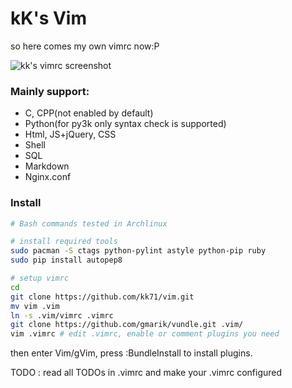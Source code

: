 kK's Vim
========

so here comes my own vimrc now:P

![kk's vimrc screenshot](https://raw.github.com/kk71/vim/master/screenshot.jpg)

### Mainly support:

* C, CPP(not enabled by default)
* Python(for py3k only syntax check is supported)
* Html, JS+jQuery, CSS
* Shell
* SQL
* Markdown
* Nginx.conf

### Install

```bash
# Bash commands tested in Archlinux

# install required tools
sudo pacman -S ctags python-pylint astyle python-pip ruby
sudo pip install autopep8

# setup vimrc
cd
git clone https://github.com/kk71/vim.git
mv vim .vim 
ln -s .vim/vimrc .vimrc
git clone https://github.com/gmarik/vundle.git .vim/
vim .vimrc # edit .vimrc, enable or comment plugins you need
```

then enter Vim/gVim, press :BundleInstall to install plugins.

TODO : read all TODOs in .vimrc and make your .vimrc configured

